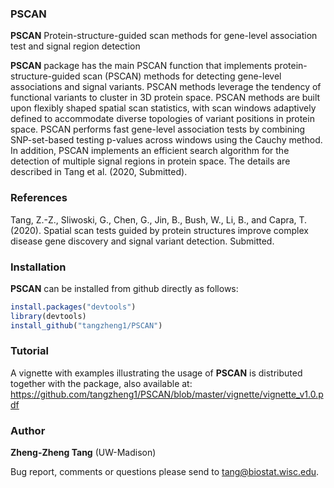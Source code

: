 ### PSCAN

**PSCAN** Protein-structure-guided scan methods for gene-level association test and signal region detection

**PSCAN** package has the main PSCAN function that implements protein-structure-guided scan (PSCAN)
methods for detecting gene-level associations and signal variants. PSCAN methods leverage the tendency of
functional variants to cluster in 3D protein space. PSCAN methods are built upon flexibly shaped spatial
scan statistics, with scan windows adaptively defined to accommodate diverse topologies of variant positions
in protein space. PSCAN performs fast gene-level association tests by combining SNP-set-based testing
p-values across windows using the Cauchy method. In addition, PSCAN implements an efficient search
algorithm for the detection of multiple signal regions in protein space. The details are described in Tang et
al. (2020, Submitted).

### References

Tang, Z.-Z., Sliwoski, G., Chen, G., Jin, B., Bush, W., Li, B., and Capra, T. (2020). Spatial scan tests guided
by protein structures improve complex disease gene discovery and signal variant detection. Submitted.


### Installation

**PSCAN** can be installed from github directly as follows:

```r
install.packages("devtools")
library(devtools)
install_github("tangzheng1/PSCAN")
```

### Tutorial

A vignette with examples illustrating the usage of **PSCAN** is distributed together with the package, also available at: https://github.com/tangzheng1/PSCAN/blob/master/vignette/vignette_v1.0.pdf

### Author

**Zheng-Zheng Tang** (UW-Madison)

Bug report, comments or questions please send to tang@biostat.wisc.edu.

